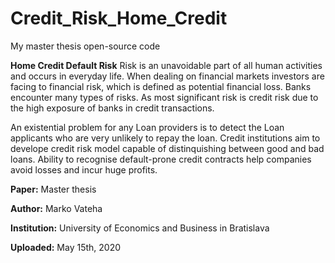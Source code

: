 # Credit_Risk_Home_Credit
My master thesis open-source code


__Home Credit Default Risk__
Risk is an unavoidable part of all human activities and occurs in everyday life. When dealing on financial markets investors are facing to financial risk, which is defined as potential financial loss. Banks encounter many types of risks. As most significant risk is credit risk due to the high exposure of banks in credit transactions.

An existential problem for any Loan providers is to detect the Loan applicants who are very unlikely to repay the loan. Credit institutions aim to develope credit risk model capable of distinquishing between good and bad loans. Ability to recognise default-prone credit contracts help companies avoid losses and incur huge profits.

__Paper:__ Master thesis

__Author:__ Marko Vateha

__Institution:__ University of Economics and Business in Bratislava

__Uploaded:__ May 15th, 2020
